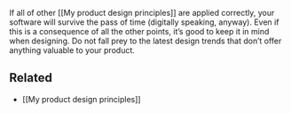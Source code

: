 If all of other [[My product design principles]] are applied correctly, your software will survive the pass of time (digitally speaking, anyway). 
Even if this is a consequence of all the other points, it’s good to keep it in mind when designing. Do not fall prey to the latest design trends that don’t offer anything valuable to your product.

## Related
- [[My product design principles]]

 